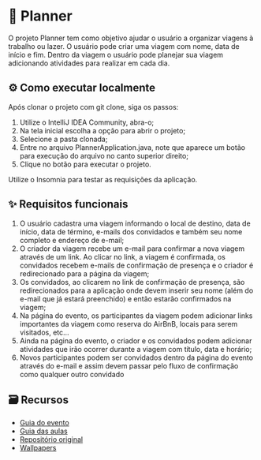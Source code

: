 # 🛫 Planner

O projeto Planner tem como objetivo ajudar o usuário a organizar viagens 
à trabalho ou lazer. O usuário pode criar uma viagem com nome, 
data de início e fim. Dentro da viagem o usuário pode planejar 
sua viagem adicionando atividades para realizar em cada dia.

## ⚙️ Como executar localmente
Após clonar o projeto com git clone, siga os passos:

1. Utilize o IntelliJ IDEA Community, abra-o;
2. Na tela inicial escolha a opção para abrir o projeto;
3. Selecione a pasta clonada;
4. Entre no arquivo PlannerApplication.java, note que aparece um botão para execução do arquivo no canto superior direito;
5. Clique no botão para executar o projeto.

Utilize o Insomnia para testar as requisições da aplicação.

## ✨ Requisitos funcionais

1. O usuário cadastra uma viagem informando o local de destino, data de início, data de término, e-mails dos convidados e também seu nome completo e endereço de e-mail;
2. O criador da viagem recebe um e-mail para confirmar a nova viagem através de um link. Ao clicar no link, a viagem é confirmada, os convidados recebem e-mails de confirmação de presença e o criador é redirecionado para a página da viagem;
3. Os convidados, ao clicarem no link de confirmação de presença, são redirecionados para a aplicação onde devem inserir seu nome (além do e-mail que já estará preenchido) e então estarão confirmados na viagem;
4. Na página do evento, os participantes da viagem podem adicionar links importantes da viagem como reserva do AirBnB, locais para serem visitados, etc...
5. Ainda na página do evento, o criador e os convidados podem adicionar atividades que irão ocorrer durante a viagem com título, data e horário;
6. Novos participantes podem ser convidados dentro da página do evento através do e-mail e assim devem passar pelo fluxo de confirmação como qualquer outro convidado

## 🗃️ Recursos

- [Guia do evento](https://efficient-sloth-d85.notion.site/Java-88e8c49196cb497aa471a3773408ecba)
- [Guia das aulas](https://metal-flea-041.notion.site/NLW-Journey-6d6fed24885148b3abf9901e24458a06)
- [Repositório original](https://github.com/rocketseat-education/nlw-journey-java)
- [Wallpapers](https://drive.google.com/drive/folders/1RNF5zIV3niolsPZ8wXzcU4fiOLeIEovA)
